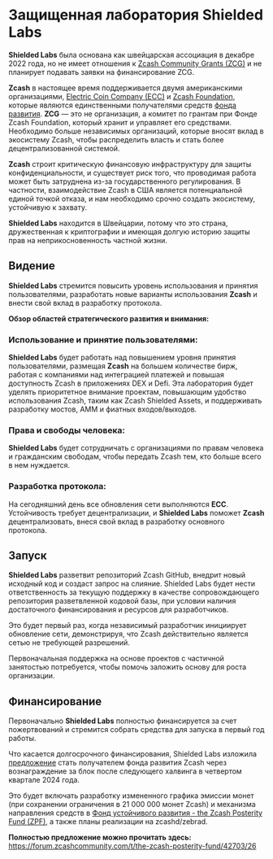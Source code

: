 # Защищенная лаборатория Shielded Labs

**Shielded Labs** была основана как швейцарская ассоциация в декабре 2022 года, но не имеет отношения к [Zcash Community Grants (ZCG)](https://zcashcommunitygrants.org/) и не планирует подавать заявки на финансирование ZCG.

**Zcash** в настоящее время поддерживается двумя американскими организациями, [Electric Coin Company (ECC)](https://electriccoin.co/) и [Zcash Foundation](https://www.zfnd.org/), которые являются единственными получателями средств [фонда развития](https://z.cash/zcash-development-and-governance/). **ZCG** — это не организация, а комитет по грантам при Фонде Zcash Foundation, который хранит и управляет его средствами. Необходимо больше независимых организаций, которые вносят вклад в экосистему Zcash, чтобы распределить власть и стать более децентрализованной системой.

**Zcash** строит критическую финансовую инфраструктуру для защиты конфиденциальности, и существует риск того, что проводимая работа может быть затруднена из-за государственного регулирования. В частности, взаимодействие Zcash в США является потенциальной единой точкой отказа, и нам необходимо срочно создать экосистему, устойчивую к захвату.

**Shielded Labs** находится в Швейцарии, потому что это страна, дружественная к криптографии и имеющая долгую историю защиты прав на неприкосновенность частной жизни.

## Видение

**Shielded Labs** стремится повысить уровень использования и принятия пользователями, разработать новые варианты использования **Zcash** и внести свой вклад в разработку протокола.

**Обзор областей стратегического развития и внимания:**

### Использование и принятие пользователями:

**Shielded Labs** будет работать над повышением уровня принятия пользователями, размещая **Zcash** на большем количестве бирж, работая с компаниями над интеграцией платежей и повышая доступность Zcash в приложениях DEX и Defi. Эта лаборатория будет уделять приоритетное внимание проектам, повышающим удобство использования Zcash, таким как Zcash Shielded Assets, и поддерживать разработку мостов, AMM и фиатных входов/выходов.

### Права и свободы человека:

**Shielded Labs** будет сотрудничать с организациями по правам человека и гражданским свободам, чтобы передать Zcash тем, кто больше всего в нем нуждается.

### Разработка протокола:

На сегодняшний день все обновления сети выполняются **ECC**. Устойчивость требует децентрализации, и **Shielded Labs** поможет **Zcash** децентрализовать, внеся свой вклад в разработку основного протокола.

## Запуск

**Shielded Labs** разветвит репозиторий Zcash GitHub, внедрит новый исходный код и создаст запрос на слияние. Shielded Labs будет нести ответственность за текущую поддержку в качестве сопровождающего репозитория разветвленной кодовой базы, при условии наличия достаточного финансирования и ресурсов для разработчиков.

Это будет первый раз, когда независимый разработчик инициирует обновление сети, демонстрируя, что Zcash действительно является сетью не требующей разрешений.

Первоначальная поддержка на основе проектов с частичной занятостью потребуется, чтобы помочь заложить основу для роста организации.

## Финансирование

Первоначально **Shielded Labs** полностью финансируется за счет пожертвований и стремится собрать средства для запуска в первый год работы.

Что касается долгосрочного финансирования, Shielded Labs изложила [предложение](https://zcashgrants.org/gallery/25215916-53ea-4041-a3b2-6d00c487917d) стать получателем фонда развития Zcash через вознаграждение за блок после следующего халвинга в четвертом квартале 2024 года.

Это будет включать разработку измененного графика эмиссии монет (при сохранении ограничения в 21 000 000 монет Zcash) и механизма направления средств в [Фонд устойчивого развития - the Zcash Posterity Fund (ZPF)](https://prozcash.ru/fond-ustojchivosti-zcash), а также планы реализации на zcashd/zebrad.

**Полностью предложение можно прочитать здесь:**
https://forum.zcashcommunity.com/t/the-zcash-posterity-fund/42703/26
